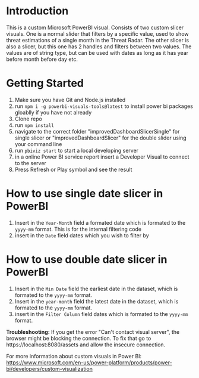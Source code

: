 # Introduction 
This is a custom Microsoft PowerBI visual.
Consists of two custom slicer visuals. One is a normal slider that filters by a specific value, used to show threat estimations of a single month in the Threat Radar. The other slicer is also a slicer, but this one has 2 handles and filters between two values. The values are of string type, but can be used with dates as long as it has year before month before day etc.

# Getting Started
1. Make sure you have Git and Node.js installed
2. run `npm i -g powerbi-visuals-tools@latest` to install power bi packages gloablly if you have not already
3. Clone repo
4. run `npm install`
5. navigate to the correct folder "improvedDashboardSlicerSingle" for single slicer or "improvedDashboardSlicer" for the double slider using your command line
6. run `pbiviz start` to start a local developing server
7. in a online Power BI service report insert a Developer Visual to connect to the server
8. Press Refresh or Play symbol and see the result

# How to use single date slicer in PowerBI
1. Insert in the `Year-Month` field a formated date which is formated to the `yyyy-mm` format. This is for the internal filtering code
2. insert in the `Date` field dates which you wish to filter by

# How to use double date slicer in PowerBI
1. Insert in the `Min Date` field the earliest date in the dataset, which is formated to the `yyyy-mm` format.
2. Insert in the `year-month` field the latest date in the dataset, which is formated to the `yyyy-mm` format.
3. insert in the `Filter Column` field dates which is formated to the `yyyy-mm` format.

**Troubleshooting:** If you get the error "Can't contact visual server", the browser might be blocking the connection. To fix that go to https://localhost:8080/assets and allow the insecure connection.

For more information about custom visuals in Power BI:
https://www.microsoft.com/en-us/power-platform/products/power-bi/developers/custom-visualization 

